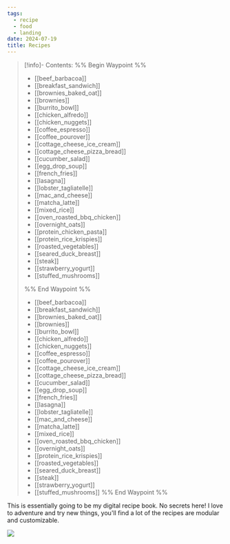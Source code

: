 ```yaml
---
tags:
  - recipe
  - food
  - landing
date: 2024-07-19
title: Recipes
---
```


> [!info]- Contents: 
>%% Begin Waypoint %%
>- [[beef_barbacoa]]
>- [[breakfast_sandwich]]
>- [[brownies_baked_oat]]
>- [[brownies]]
>- [[burrito_bowl]]
>- [[chicken_alfredo]]
>- [[chicken_nuggets]]
>- [[coffee_espresso]]
>- [[coffee_pourover]]
>- [[cottage_cheese_ice_cream]]
>- [[cottage_cheese_pizza_bread]]
>- [[cucumber_salad]]
>- [[egg_drop_soup]]
>- [[french_fries]]
>- [[lasagna]]
>- [[lobster_tagliatelle]]
>- [[mac_and_cheese]]
>- [[matcha_latte]]
>- [[mixed_rice]]
>- [[oven_roasted_bbq_chicken]]
>- [[overnight_oats]]
>- [[protein_chicken_pasta]]
>- [[protein_rice_krispies]]
>- [[roasted_vegetables]]
>- [[seared_duck_breast]]
>- [[steak]]
>- [[strawberry_yogurt]]
>- [[stuffed_mushrooms]]
>
>%% End Waypoint %%
>- [[beef_barbacoa]]
>- [[breakfast_sandwich]]
>- [[brownies_baked_oat]]
>- [[brownies]]
>- [[burrito_bowl]]
>- [[chicken_alfredo]]
>- [[chicken_nuggets]]
>- [[coffee_espresso]]
>- [[coffee_pourover]]
>- [[cottage_cheese_ice_cream]]
>- [[cottage_cheese_pizza_bread]]
>- [[cucumber_salad]]
>- [[egg_drop_soup]]
>- [[french_fries]]
>- [[lasagna]]
>- [[lobster_tagliatelle]]
>- [[mac_and_cheese]]
>- [[matcha_latte]]
>- [[mixed_rice]]
>- [[oven_roasted_bbq_chicken]]
>- [[overnight_oats]]
>- [[protein_rice_krispies]]
>- [[roasted_vegetables]]
>- [[seared_duck_breast]]
>- [[steak]]
>- [[strawberry_yogurt]]
>- [[stuffed_mushrooms]]
>%% End Waypoint %%

This is essentially going to be my digital recipe book. No secrets here! I love to adventure and try new things, you'll find a lot of the recipes are modular and customizable.

![](https://res.cloudinary.com/drwjkxxud/image/upload/v1721090111/spongbob_formula_1_jscx7g.gif)